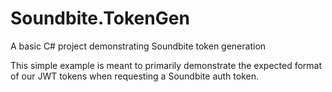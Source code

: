 # Soundbite.TokenGen
A basic C# project demonstrating Soundbite token generation

This simple example is meant to primarily demonstrate the expected format of our JWT tokens when requesting a Soundbite auth token.
